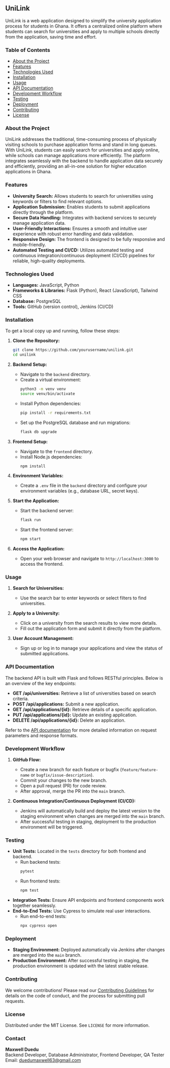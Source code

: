 ## UniLink

UniLink is a web application designed to simplify the university application process for students in Ghana. It offers a centralized online platform where students can search for universities and apply to multiple schools directly from the application, saving time and effort.

### Table of Contents
- [About the Project](#about-the-project)
- [Features](#features)
- [Technologies Used](#technologies-used)
- [Installation](#installation)
- [Usage](#usage)
- [API Documentation](#api-documentation)
- [Development Workflow](#development-workflow)
- [Testing](#testing)
- [Deployment](#deployment)
- [Contributing](#contributing)
- [License](#license)

### About the Project

UniLink addresses the traditional, time-consuming process of physically visiting schools to purchase application forms and stand in long queues. With UniLink, students can easily search for universities and apply online, while schools can manage applications more efficiently. The platform integrates seamlessly with the backend to handle application data securely and efficiently, providing an all-in-one solution for higher education applications in Ghana.

### Features

- **University Search:** Allows students to search for universities using keywords or filters to find relevant options.
- **Application Submission:** Enables students to submit applications directly through the platform.
- **Secure Data Handling:** Integrates with backend services to securely manage application data.
- **User-Friendly Interactions:** Ensures a smooth and intuitive user experience with robust error handling and data validation.
- **Responsive Design:** The frontend is designed to be fully responsive and mobile-friendly.
- **Automated Testing and CI/CD:** Utilizes automated testing and continuous integration/continuous deployment (CI/CD) pipelines for reliable, high-quality deployments.

### Technologies Used

- **Languages:** JavaScript, Python
- **Frameworks & Libraries:** Flask (Python), React (JavaScript), Tailwind CSS
- **Database:** PostgreSQL
- **Tools:** GitHub (version control), Jenkins (CI/CD)

### Installation

To get a local copy up and running, follow these steps:

1. **Clone the Repository:**
   ```bash
   git clone https://github.com/yourusername/unilink.git
   cd unilink
   ```

2. **Backend Setup:**

   - Navigate to the `backend` directory.
   - Create a virtual environment:
     ```bash
     python3 -m venv venv
     source venv/bin/activate
     ```
   - Install Python dependencies:
     ```bash
     pip install -r requirements.txt
     ```
   - Set up the PostgreSQL database and run migrations:
     ```bash
     flask db upgrade
     ```

3. **Frontend Setup:**

   - Navigate to the `frontend` directory.
   - Install Node.js dependencies:
     ```bash
     npm install
     ```

4. **Environment Variables:**

   - Create a `.env` file in the `backend` directory and configure your environment variables (e.g., database URL, secret keys).

5. **Start the Application:**

   - Start the backend server:
     ```bash
     flask run
     ```
   - Start the frontend server:
     ```bash
     npm start
     ```

6. **Access the Application:**
   - Open your web browser and navigate to `http://localhost:3000` to access the frontend.

### Usage

1. **Search for Universities:**
   - Use the search bar to enter keywords or select filters to find universities.

2. **Apply to a University:**
   - Click on a university from the search results to view more details.
   - Fill out the application form and submit it directly from the platform.

3. **User Account Management:**
   - Sign up or log in to manage your applications and view the status of submitted applications.

### API Documentation

The backend API is built with Flask and follows RESTful principles. Below is an overview of the key endpoints:

- **GET /api/universities:** Retrieve a list of universities based on search criteria.
- **POST /api/applications:** Submit a new application.
- **GET /api/applications/{id}:** Retrieve details of a specific application.
- **PUT /api/applications/{id}:** Update an existing application.
- **DELETE /api/applications/{id}:** Delete an application.

Refer to the [API documentation](docs/API.md) for more detailed information on request parameters and response formats.

### Development Workflow

1. **GitHub Flow:**
   - Create a new branch for each feature or bugfix (`feature/feature-name` or `bugfix/issue-description`).
   - Commit your changes to the new branch.
   - Open a pull request (PR) for code review.
   - After approval, merge the PR into the `main` branch.

2. **Continuous Integration/Continuous Deployment (CI/CD):**
   - Jenkins will automatically build and deploy the latest version to the staging environment when changes are merged into the `main` branch.
   - After successful testing in staging, deployment to the production environment will be triggered.

### Testing

- **Unit Tests:** Located in the `tests` directory for both frontend and backend.
  - Run backend tests:
    ```bash
    pytest
    ```
  - Run frontend tests:
    ```bash
    npm test
    ```
- **Integration Tests:** Ensure API endpoints and frontend components work together seamlessly.
- **End-to-End Tests:** Use Cypress to simulate real user interactions.
  - Run end-to-end tests:
    ```bash
    npx cypress open
    ```

### Deployment

- **Staging Environment:** Deployed automatically via Jenkins after changes are merged into the `main` branch.
- **Production Environment:** After successful testing in staging, the production environment is updated with the latest stable release.

### Contributing

We welcome contributions! Please read our [Contributing Guidelines](CONTRIBUTING.md) for details on the code of conduct, and the process for submitting pull requests.

### License

Distributed under the MIT License. See `LICENSE` for more information.

### Contact

**Maxwell Duedu**  
Backend Developer, Database Administrator, Frontend Developer, QA Tester  
Email: duedumaxwell63@gmail.com